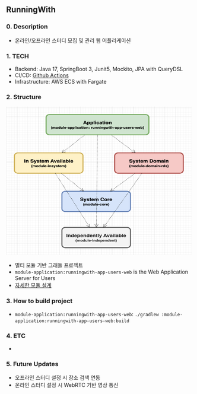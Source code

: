 RunningWith
---

### 0. Description

- 온라인/오프라인 스터디 모집 및 관리 웹 어플리케이션

### 1. TECH

- Backend: Java 17, SpringBoot 3, Junit5, Mockito, JPA with QueryDSL
- CI/CD: [Github Actions](https://docs.github.com/ko/actions)
- Infrastructure: AWS ECS with Fargate

### 2. Structure

<img src="./docs/images/module-architecture.png" width="500" height="400"/>

- 멀티 모듈 기반 그래들 프로젝트
- `module-application:runningwith-app-users-web` is the Web Application Server for Users
- [자세한 모듈 설계](https://yoonyonghyun.notion.site/Multi-Module-0e90daefef574fdeac10c01c8bd3941e)

### 3. How to build project

- `module-application:runningwith-app-users-web`: `./gradlew :module-application:runningwith-app-users-web:build`

### 4. ETC

-

### 5. Future Updates

- 오프라인 스터디 설정 시 장소 검색 연동
- 온라인 스터디 설정 시 WebRTC 기반 영상 통신